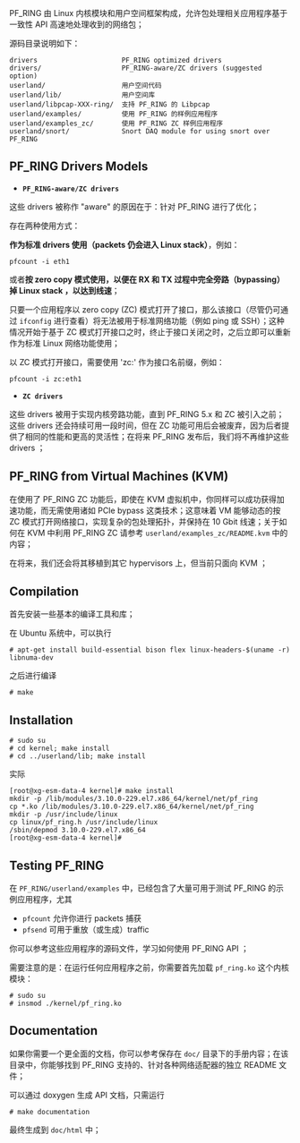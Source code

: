 
PF_RING 由 Linux 内核模块和用户空间框架构成，允许包处理相关应用程序基于一致性 API 高速地处理收到的网络包； 

源码目录说明如下：

```
drivers                     PF_RING optimized drivers
drivers/                    PF_RING-aware/ZC drivers (suggested option)
userland/			        用户空间代码
userland/lib/			    用户空间库
userland/libpcap-XXX-ring/	支持 PF_RING 的 Libpcap
userland/examples/		    使用 PF_RING 的样例应用程序
userland/examples_zc/		使用 PF_RING ZC 样例应用程序
userland/snort/			    Snort DAQ module for using snort over PF_RING
```

PF_RING Drivers Models
----------------------

- **`PF_RING-aware/ZC drivers`**

这些 drivers 被称作 "aware" 的原因在于：针对 PF_RING 进行了优化；

存在两种使用方式：

**作为标准 drivers 使用（packets 仍会进入 Linux stack）**，例如： 

```
pfcount -i eth1
```

或者**按 zero copy 模式使用，以便在 RX 和 TX 过程中完全旁路（bypassing）掉 Linux stack ，以达到线速**；

只要一个应用程序以 zero copy (ZC) 模式打开了接口，那么该接口（尽管仍可通过 `ifconfig` 进行查看）将无法被用于标准网络功能（例如 ping 或 SSH）；这种情况开始于基于 ZC 模式打开接口之时，终止于接口关闭之时，之后立即可以重新作为标准 Linux 网络功能使用；

以 ZC 模式打开接口，需要使用 'zc:' 作为接口名前缀，例如：

```
pfcount -i zc:eth1
```

- **`ZC drivers`**

这些 drivers 被用于实现内核旁路功能，直到 PF_RING 5.x 和 ZC 被引入之前；这些 drivers 还会持续可用一段时间，但在 ZC 功能可用后会被废弃，因为后者提供了相同的性能和更高的灵活性；在将来 PF_RING 发布后，我们将不再维护这些 drivers ；

PF_RING from Virtual Machines (KVM)
-----------------------------------

在使用了 PF_RING ZC 功能后，即使在 KVM 虚拟机中，你同样可以成功获得加速功能，而无需使用诸如 PCIe bypass 这类技术；这意味着 VM 能够动态的按 ZC 模式打开网络接口，实现复杂的包处理拓扑，并保持在 10 Gbit 线速；关于如何在 KVM 中利用 PF_RING ZC 请参考 `userland/examples_zc/README.kvm` 中的内容；

在将来，我们还会将其移植到其它 hypervisors 上，但当前只面向 KVM ；

Compilation
-----------

首先安装一些基本的编译工具和库；

在 Ubuntu 系统中，可以执行

```
# apt-get install build-essential bison flex linux-headers-$(uname -r) libnuma-dev
```

之后进行编译

```
# make
```

Installation
------------

```
# sudo su
# cd kernel; make install
# cd ../userland/lib; make install
```

实际

```
[root@xg-esm-data-4 kernel]# make install
mkdir -p /lib/modules/3.10.0-229.el7.x86_64/kernel/net/pf_ring
cp *.ko /lib/modules/3.10.0-229.el7.x86_64/kernel/net/pf_ring
mkdir -p /usr/include/linux
cp linux/pf_ring.h /usr/include/linux
/sbin/depmod 3.10.0-229.el7.x86_64
[root@xg-esm-data-4 kernel]#
```


Testing PF_RING
---------------

在 `PF_RING/userland/examples` 中，已经包含了大量可用于测试 PF_RING 的示例应用程序，尤其

- `pfcount` 允许你进行 packets 捕获
- `pfsend` 可用于重放（或生成）traffic

你可以参考这些应用程序的源码文件，学习如何使用 PF_RING API ；

需要注意的是：在运行任何应用程序之前，你需要首先加载 `pf_ring.ko` 这个内核模块：

```
# sudo su
# insmod ./kernel/pf_ring.ko
```

Documentation
-------------

如果你需要一个更全面的文档，你可以参考保存在 `doc/` 目录下的手册内容；在该目录中，你能够找到 PF_RING 支持的、针对各种网络适配器的独立 README 文件；

可以通过 doxygen 生成 API 文档，只需运行

```
# make documentation
```

最终生成到 `doc/html` 中；
